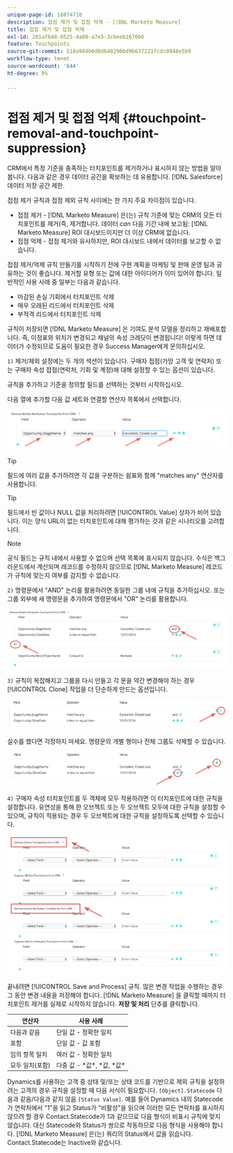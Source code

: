 ```yaml
---
unique-page-id: 18874710
description: 접점 제거 및 접점 억제 - [!DNL Marketo Measure]
title: 접점 제거 및 접점 억제
exl-id: 201af648-6525-4a80-a7e5-3cbeeb1670b6
feature: Touchpoints
source-git-commit: 518a984b0d8d640290bd9b637221fcdc0948e5b9
workflow-type: tm+mt
source-wordcount: '644'
ht-degree: 0%

---
```


# 접점 제거 및 접점 억제 {#touchpoint-removal-and-touchpoint-suppression}

CRM에서 특정 기준을 충족하는 터치포인트를 제거하거나 표시하지 않는 방법을 알아봅니다. 다음과 같은 경우 데이터 공간을 확보하는 데 유용합니다. [!DNL Salesforce] 데이터 저장 공간 제한.

접점 제거 규칙과 접점 제외 규칙 사이에는 한 가지 주요 차이점이 있습니다.

* 접점 제거 - [!DNL Marketo Measure] 은(는) 규칙 기준에 맞는 CRM의 모든 터치포인트를 제거(즉, 제거합니다. 데이터 _can_ 다음 기간 내에 보고됨: [!DNL Marketo Measure] ROI 대시보드이지만 더 이상 CRM에 없습니다.
* 접점 억제 - 접점 제거와 유사하지만, ROI 대시보드 내에서 데이터를 보고할 수 없습니다.

접점 제거/억제 규칙 만들기를 시작하기 전에 구현 계획을 마케팅 및 판매 운영 팀과 공유하는 것이 좋습니다. 제거할 유형 또는 값에 대한 아이디어가 이미 있어야 합니다. 일반적인 사용 사례 중 일부는 다음과 같습니다.

* 마감된 손실 기회에서 터치포인트 삭제
* 매우 오래된 리드에서 터치포인트 삭제
* 부적격 리드에서 터치포인트 삭제

규칙이 저장되면 [!DNL Marketo Measure] 은 기여도 분석 모델을 정리하고 재배포합니다. 즉, 이정표와 위치가 변경되고 채널의 속성 크레딧이 변경됩니다! 이렇게 하면 데이터가 수정되므로 도움이 필요한 경우 Success Manager에게 문의하십시오.

`1)` 제거/제외 설정에는 두 개의 섹션이 있습니다. 구매자 접점(가망 고객 및 연락처) 또는 구매자 속성 접점(연락처, 기회 및 계정)에 대해 설정할 수 있는 옵션이 있습니다.

규칙을 추가하고 기준을 정의할 필드를 선택하는 것부터 시작하십시오.

다음 열에 추가할 다음 값 세트와 연결할 연산자 목록에서 선택합니다.

![](assets/1-1.png)

>[!TIP]
>
>필드에 여러 값을 추가하려면 각 값을 구분하는 쉼표와 함께 &quot;matches any&quot; 연산자를 사용합니다.

>[!TIP]
>
>필드에서 빈 값이나 NULL 값을 처리하려면 [!UICONTROL Value] 상자가 비어 있습니다. 이는 양식 URL이 없는 터치포인트에 대해 평가하는 것과 같은 시나리오를 고려합니다.

>[!NOTE]
>
>공식 필드는 규칙 내에서 사용할 수 없으며 선택 목록에 표시되지 않습니다. 수식은 백그라운드에서 계산되며 레코드를 수정하지 않으므로 [!DNL Marketo Measure] 레코드가 규칙에 맞는지 여부를 감지할 수 없습니다.

`2)` 명령문에서 &quot;AND&quot; 논리를 활용하려면 동일한 그룹 내에 규칙을 추가하십시오.
또는 그룹 외부에 새 명령문을 추가하여 명령문에서 &quot;OR&quot; 논리를 활용합니다.

![](assets/2.png)

`3)` 규칙이 복잡해지고 그룹을 다시 만들고 각 문을 약간 변경해야 하는 경우 [!UICONTROL Clone] 작업을 더 단순하게 만드는 옵션입니다.

![](assets/3.png)

실수를 했다면 걱정하지 마세요. 명령문의 개별 행이나 전체 그룹도 삭제할 수 있습니다.

![](assets/4.png)

`4)` 구매자 속성 터치포인트를 두 객체에 모두 적용하려면 이 터치포인트에 대한 규칙을 설정합니다. 유연성을 통해 한 오브젝트 또는 두 오브젝트 모두에 대한 규칙을 설정할 수 있으며, 규칙이 적용되는 경우 두 오브젝트에 대한 규칙을 설정하도록 선택할 수 있습니다.

![](assets/5.png)

끝내려면 [!UICONTROL Save and Process] 규칙. 많은 변경 작업을 수행하는 경우 그 동안 변경 내용을 저장해야 합니다. [!DNL Marketo Measure] 을 클릭할 때까지 터치포인트 제거를 실제로 시작하지 않습니다. **저장 및 처리** 단추를 클릭합니다.

| **연산자** | **사용 사례** |
|---|---|
| 다음과 같음 | 단일 값 - 정확한 일치 |
| 포함 | 단일 값 - 값 포함 |
| 임의 항목 일치 | 여러 값 - 정확한 일치 |
| 모두 일치(포함) | 다중 값 - &#42;값&#42;, &#42;값, &#42;값&#42; |

Dynamics를 사용하는 고객 중 상태 및/또는 상태 코드를 기반으로 제외 규칙을 설정하려는 고객의 경우 규칙을 설정할 때 다음 서식이 필요합니다. `[Object].Statecode` 다음과 같음/다음과 같지 않음 `[Status Value]`. 예를 들어 Dynamics 내의 Statecode가 연락처에서 &quot;1&quot;을 읽고 Status가 &quot;비활성&quot;을 읽으며 이러한 모든 연락처를 표시하지 않으려 할 경우 Contact.Statecode가 1과 같으므로 다음 형식이 비표시 규칙에 맞지 않습니다. 대신 Statecode와 Status가 쌍으로 작동하므로 다음 형식을 사용해야 합니다. [!DNL Marketo Measure] 은(는) 쿼리의 Status에서 값을 읽습니다. Contact.Statecode는 Inactive와 같습니다.
